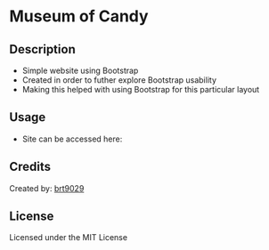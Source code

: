 # Museum of Candy

## Description
- Simple website using Bootstrap
- Created in order to futher explore Bootstrap usability
- Making this helped with using Bootstrap for this particular layout

## Usage
- Site can be accessed here:

## Credits
Created by: [brt9029](wwww.github.com/brt9029 "Github Profile Link")

## License
Licensed under the MIT License
